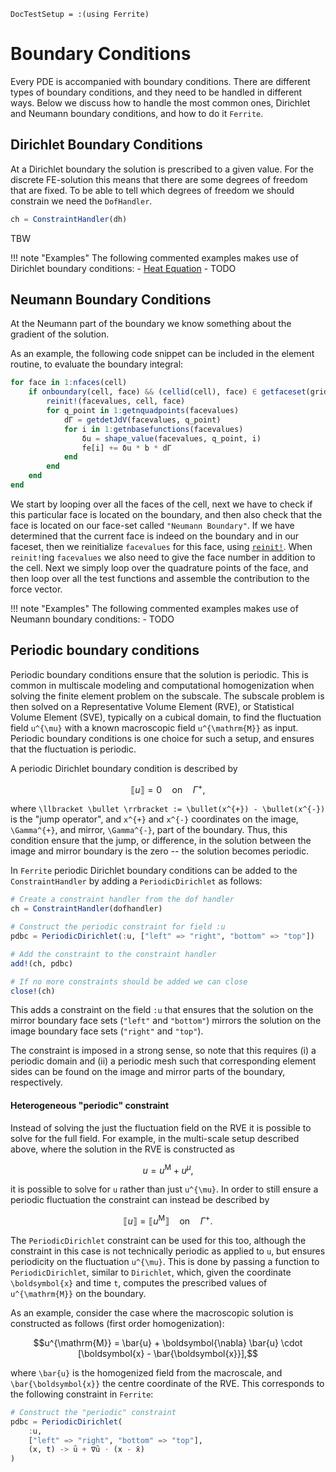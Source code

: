 ```@meta
DocTestSetup = :(using Ferrite)
```

# Boundary Conditions

Every PDE is accompanied with boundary conditions. There are different types of boundary
conditions, and they need to be handled in different ways. Below we discuss how to handle
the most common ones, Dirichlet and Neumann boundary conditions, and how to do it `Ferrite`.

## Dirichlet Boundary Conditions

At a Dirichlet boundary the solution is prescribed to a given value. For the discrete
FE-solution this means that there are some degrees of freedom that are fixed. To be able
to tell which degrees of freedom we should constrain we need the `DofHandler`.

```julia
ch = ConstraintHandler(dh)
```

TBW

!!! note "Examples"
    The following commented examples makes use of Dirichlet boundary conditions:
    - [Heat Equation](@ref)
    - TODO


## Neumann Boundary Conditions

At the Neumann part of the boundary we know something about the gradient of the solution.

As an example, the following code snippet can be included in the element routine,
to evaluate the boundary integral:

```julia
for face in 1:nfaces(cell)
    if onboundary(cell, face) && (cellid(cell), face) ∈ getfaceset(grid, "Neumann Boundary")
        reinit!(facevalues, cell, face)
        for q_point in 1:getnquadpoints(facevalues)
            dΓ = getdetJdV(facevalues, q_point)
            for i in 1:getnbasefunctions(facevalues)
                δu = shape_value(facevalues, q_point, i)
                fe[i] += δu * b * dΓ
            end
        end
    end
end
```

We start by looping over all the faces of the cell, next we have to check if
this particular face is located on the boundary, and then also check that the
face is located on our face-set called `"Neumann Boundary"`. If we have determined
that the current face is indeed on the boundary and in our faceset, then we
reinitialize `facevalues` for this face, using [`reinit!`](@ref). When `reinit!`ing
`facevalues` we also need to give the face number in addition to the cell.
Next we simply loop over the quadrature points of the face, and then loop over
all the test functions and assemble the contribution to the force vector.

!!! note "Examples"
    The following commented examples makes use of Neumann boundary conditions:
    - TODO

## Periodic boundary conditions

Periodic boundary conditions ensure that the solution is periodic. This is common
in multiscale modeling and computational homogenization when solving the finite element
problem on the subscale. The subscale problem is then solved on a Representative Volume
Element (RVE), or Statistical Volume Element (SVE), typically on a cubical domain, to
find the fluctuation field ``u^{\mu}`` with a known macroscopic field ``u^{\mathrm{M}}``
as input. Periodic boundary conditions is one choice for such a setup, and ensures that
the fluctuation is periodic.

A periodic Dirichlet boundary condition is described by

```math
\llbracket u \rrbracket = 0 \quad \mathrm{on} \quad \Gamma^{+},
```

where ``\llbracket \bullet \rrbracket := \bullet(x^{+}) - \bullet(x^{-})`` is the "jump
operator", and ``x^{+}`` and ``x^{-}`` coordinates on the image, ``\Gamma^{+}``, and
mirror, ``\Gamma^{-}``, part of the boundary. Thus, this condition ensure that the jump,
or difference, in the solution between the image and mirror boundary is the zero -- the
solution becomes periodic.

In `Ferrite` periodic Dirichlet boundary conditions can be added to the `ConstraintHandler`
by adding a `PeriodicDirichlet` as follows:

```julia
# Create a constraint handler from the dof handler
ch = ConstraintHandler(dofhandler)

# Construct the periodic constraint for field :u
pdbc = PeriodicDirichlet(:u, ["left" => "right", "bottom" => "top"])

# Add the constraint to the constraint handler
add!(ch, pdbc)

# If no more constraints should be added we can close
close!(ch)
```

This adds a constraint on the field `:u` that ensures that the solution on the mirror
boundary face sets (`"left"` and `"bottom"`) mirrors the solution on the image boundary
face sets (`"right"` and `"top"`).

The constraint is imposed in a strong sense, so note
that this requires (i) a periodic domain and (ii) a periodic mesh such that corresponding
element sides can be found on the image and mirror parts of the boundary, respectively.

#### Heterogeneous "periodic" constraint

Instead of solving the just the fluctuation field on the RVE it is possible to solve for
the full field. For example, in the multi-scale setup described above, where the solution
in the RVE is constructed as

```math
u = u^{\mathrm{M}} + u^{\mu},
```

it is possible to solve for ``u`` rather than just ``u^{\mu}``. In order to still ensure
a periodic fluctuation the constraint can instead be described by

```math
\llbracket u \rrbracket = \llbracket u^{\mathrm{M}} \rrbracket
\quad \mathrm{on} \quad \Gamma^{+}.
```

The `PeriodicDirichlet` constraint can be used for this too, although the constraint in this
case is not technically periodic as applied to ``u``, but ensures periodicity on the
fluctuation ``u^{\mu}``. This is done by passing a function to `PeriodicDirichlet`, similar
to `Dirichlet`, which, given the coordinate ``\boldsymbol{x}`` and time `t`, computes the
prescribed values of ``u^{\mathrm{M}}`` on the boundary.

As an example, consider the case where the macroscopic solution is constructed as follows
(first order homogenization):

```math
u^{\mathrm{M}} = \bar{u} + \boldsymbol{\nabla} \bar{u} \cdot [\boldsymbol{x} - \bar{\boldsymbol{x}}],
```

where ``\bar{u}`` is the homogenized field from the macroscale, and ``\bar{\boldsymbol{x}}``
the centre coordinate of the RVE. This corresponds to the following constraint in `Ferrite`:

```julia
# Construct the "periodic" constraint
pdbc = PeriodicDirichlet(
    :u,
    ["left" => "right", "bottom" => "top"],
    (x, t) -> ū + ∇ū ⋅ (x - x̄)
)
```
